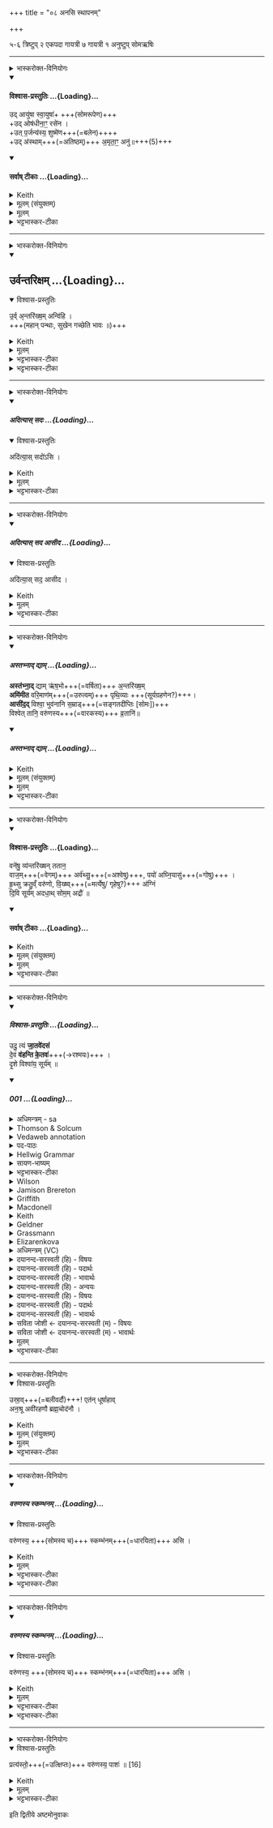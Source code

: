 +++
title = "०८ अनसि स्थापनम्"

+++
<div class="js_include" url="/vedAH_yajuH/taittirIyam/saMhitA/sarva-prastutiH/1/2_somayAgArambhaH/08_anasi_sthApanam"  newLevelForH1="1" includeTitle="true">


५-६ त्रिष्टुप्
२ एकपदा गायत्री
७ गायत्री
१ अनुष्टुप्
सोमऋषिः

________
<details><summary>भास्करोक्त-विनियोगः</summary>

सोमम् आदायोत्तिष्ठति।
</details>
<div class="js_include" newlevelforh1="4" title="विश्वास-प्रस्तुतिः" unfilled url="/vedAH_yajuH/taittirIyam/saMhitA/Rk/vishvAsa-prastutiH/1/2_somayAgArambhaH/08_anasi_sthApanam/02_ud_AyuShA.md">
<details open><summary><h4>विश्वास-प्रस्तुतिः ...{Loading}...</h4></summary>

उद् आयु॑षा स्वा॒युषा॑+ +++(सोमरूपेण)+++  
+उद् ओष॑धीना॒ꣳ॒ रसे॑न ।  
+उत् प॒र्जन्य॑स्य॒ शुष्मे॑ण+++(=बलेन)++++  
+उद् अ॑स्थाम्+++(=अतिष्ठम्)+++ अ॒मृता॒ꣳ॒ अनु॑॥+++(5)+++
</details>
</div>
<div class="js_include" newlevelforh1="4" title="सर्वाष् टीकाः" unfilled url="/vedAH_yajuH/taittirIyam/saMhitA/Rk/sarvASh_TIkAH/1/2_somayAgArambhaH/08_anasi_sthApanam/02_ud_AyuShA.md">
<details open><summary><h4>सर्वाष् टीकाः ...{Loading}...</h4></summary>
<details><summary>Keith</summary>

Up with life, with fair life,  
Up with the sap of plants,  
Up with the force of Parjanya,  
Up have I arisen along with the immortals.
</details>
<details><summary>मूलम् (संयुक्तम्)</summary>

उदायु॑षा स्वा॒युषोदोष॑धीना॒ꣳ॒ रसे॒नोत्प॒र्जन्य॑स्य॒ शुष्मे॒णोद॑स्थाम॒मृता॒ꣳ॒ अनु॑।
</details>
<details><summary>मूलम्</summary>

उदायु॑षा स्वा॒युषा  
उदोष॑धीना॒ꣳ॒ रसे॑न ।  
उत्प॒र्जन्य॑स्य॒ शुष्मे॑ण  
उद॑स्थाम॒मृता॒ꣳ॒ अनु॑।  +++(व्याख्यानानुरोधेन उच्छब्दादित्वेन पादविभागः प्रदर्शितः)+++
</details>
<details><summary>भट्टभास्कर-टीका</summary>

1सोममादायोत्तिष्ठति - उदित्यन[न्व?]वसानयानुष्टुभा ॥
उच्छब्दादयश्चत्वारोपि पादाः । अस्थामिति वक्ष्यते, तेनोदित्यस्य सम्बन्धः । आयुस्सोमः अयनीयत्वादायुषोन्नस्य वा हेतुत्वात्स एव विशेष्यते । स्वायुषा शोभनमायुर्देयमस्मिन्निति स्वायुः । 'नञ्सुभ्याम्' इत्युत्तरपदान्तोदात्तत्वम् । तादृशेन त्वया सहाहं उदस्थामुत्तिष्ठामि । छान्दसो लुङ् । 'गातिस्था' इति सिचो लुक् । तदिदमोषधीनां रसेन सारेणोदस्थाम्, पर्जन्यस्य शुष्मेण बलेनोदस्थाम्, तदुभयस्यापि तदधीनत्वात् ।   
किञ्च, अमृतानमरणान् देवान् अनु लक्षीकृत्य उद्दिश्य वा त्वया सहोदस्थाम्, अमरणान् देवान् कर्तुमिति यावत् । उत्तरपदाद्युदात्तत्वे, पूर्ववद्रुत्वानुनासिकौ सांहितिकौ । 'देवता एवान्वारभ्योत्तिष्ठति' इति ब्राह्मणम् ॥
</details>
</details>
</div>






________
<details><summary>भास्करोक्त-विनियोगः</summary>

सोमवाहनम् अनो ऽभिप्रैति।
</details>
<div class="js_include" includetitle="false" newlevelforh1="2" unfilled url="/vedAH_yajuH/taittirIyam/saMhitA/yajuH/sarva-prastutiH/1/1_darshapUrNamAsAdi/02_barhirAstaraNam/urvantarixam.md">
<details open><summary><h2>उर्वन्तरिक्षम् ...{Loading}...</h2></summary>
<details open><summary>विश्वास-प्रस्तुतिः</summary>

उ॒र्व् अ᳕न्तरि॑ख्ष॒म् अन्वि॑हि ।  
+++(महान् पन्थाः, सुखेन गच्छेति भावः ॥)+++
</details>
<details><summary>Keith</summary>

Fare along the wide atmosphere.
</details>
<details><summary>मूलम्</summary>

उ॒र्व॑न्तरि॑ख्ष॒मन्वि॑हि ।
</details>
<details><summary>भट्टभास्कर-टीका</summary>

18प्रत्यागच्छति - उर्विति गायत्र्यैकपदया ॥ उरु विस्तीर्णमन्तरिक्षं अन्विहि अनुगच्छ । महान् पन्थाः, सुखेन गच्छेति भावः ॥
</details>
</details>
</div>
<details><summary>भट्टभास्कर-टीका</summary>

2सोमवाहनमनोभिप्रैति - उर्विति गायत्र्यैकपदया ॥ विस्तीर्णमाकाशमनुगच्छ निर्बाधं गच्छेति । व्याख्याता चेयम् । 'अन्तरिक्षदेवत्यो ह्येतर्हि सोमः' इति ब्राह्मणम् ॥
</details>


________
<details><summary>भास्करोक्त-विनियोगः</summary>

नीडे कृष्णाजिनमास्तृणाति।
</details>
<div class="js_include" includetitle="false" newlevelforh1="5" unfilled url="/vedAH_yajuH/taittirIyam/saMhitA/yajuH/sarva-prastutiH/1/2_somayAgArambhaH/08_anasi_sthApanam/adityAs_sadaH.md">
<details open><summary><h5>अदित्यास् सदः ...{Loading}...</h5></summary>
<details open><summary>विश्वास-प्रस्तुतिः</summary>

अदि॑त्या॒स् सदो॑ऽसि ।
</details>
<details><summary>Keith</summary>

Thou art the seat of Aditi.
</details>
<details><summary>मूलम्</summary>

अदि॑त्या॒स्सदो॑ऽसि ।
</details>
<details><summary>भट्टभास्कर-टीका</summary>

3नीडे कृष्णाजिनमास्तृणाति - अदित्या इति ॥ अदित्याः देवमातुः सदः सदनं लोकलक्षणं त्वमसि ॥
</details>
</details>
</div>  


________
<details><summary>भास्करोक्त-विनियोगः</summary>

तस्मिन् सोमं निदधाति।
</details>
<div class="js_include" includetitle="false" newlevelforh1="5" unfilled url="/vedAH_yajuH/taittirIyam/saMhitA/yajuH/sarva-prastutiH/1/2_somayAgArambhaH/08_anasi_sthApanam/adityAs_sada_AsIda.md">
<details open><summary><h5>अदित्यास् सद आसीद ...{Loading}...</h5></summary>
<details open><summary>विश्वास-प्रस्तुतिः</summary>

अदि॑त्या॒स् सद॒ आसीद ।
</details>
<details><summary>Keith</summary>

Sit on the seat of Aditi.
</details>
<details><summary>मूलम्</summary>

अदि॑त्या॒स्सद॒ आसीद ।
</details>
<details><summary>भट्टभास्कर-टीका</summary>

4तस्मिन्सोमं निदधाति - अदित्या इति ॥ अदित्यास्सदः सदन स्थानीयमेतत् कृष्णाजिनमासीद उपविश अस्मिन् ॥
</details>
</details>
</div>  


________
<details><summary>भास्करोक्त-विनियोगः</summary>

5सोमम् उपतिष्ठते - अस्तभ्नादिति त्रिष्टुभा ॥
</details>
<div class="js_include" includetitle="false" newlevelforh1="5" unfilled url="/vedAH_yajuH/taittirIyam/saMhitA/Rk/vishvAsa-prastutiH/1/2_somayAgArambhaH/08_anasi_sthApanam/astabhnAd_dyAm.md">
<details open><summary><h5>अस्तभ्नाद् द्याम् ...{Loading}...</h5></summary>


**अस्त॑भ्ना॒द्** द्याम् ऋ॑ष॒भो+++(=वर्षिता)+++ अ॒न्तरि॑ख्ष॒म्   
**अमि॑मीत** वरि॒माण॑म्+++(=उरुत्वम्)+++ पृथि॒व्याः +++(सूर्यग्रहणेन?)+++।   
**आसी॑द॒द्** विश्वा॒ भुव॑नानि स॒म्राड्+++(=सङ्गतदीप्तिः [सोमः])+++  
विश्वेत् तानि॒ वरु॑णस्य+++(=वारकस्य)+++ व्र॒तानि॑॥

</details>
</div>
<div class="js_include" includetitle="false" newlevelforh1="5" unfilled url="/vedAH_yajuH/taittirIyam/saMhitA/Rk/sarvASh_TIkAH/1/2_somayAgArambhaH/08_anasi_sthApanam/astabhnAd_dyAm.md">
<details open><summary><h5>अस्तभ्नाद् द्याम् ...{Loading}...</h5></summary>
<details><summary>Keith</summary>

The bull hath stablished the sky, the atmosphere;  
Hath meted the breadth of the earth;  
Hath set him in all worlds as king.  
All these are Varuna's ordinances.
</details>
<details><summary>मूलम् (संयुक्तम्)</summary>

अस्त॑भ्ना॒द् द्यामृ॑ष॒भो अ॒न्तरि॑ख्ष॒ममि॑मीत वरि॒माण॑म्पृथि॒व्या आसी॑द॒द्विश्वा॒ भुव॑नानि स॒म्राड्विश्वेत्तानि॒ वरु॑णस्य व्र॒तानि
</details>
<details><summary>मूलम्</summary>

अस्त॑भ्ना॒द्द्यामृ॑ष॒भो अ॒न्तरि॑ख्ष॒म्   
अमि॑मीत वरि॒माण॑म्पृथि॒व्याः ।   
आसी॑द॒द्विश्वा॒ भुव॑नानि स॒म्राड्  
विश्वेत्तानि॒ वरु॑णस्य व्र॒तानि॑ ।
</details>
<details><summary>भट्टभास्कर-टीका</summary>

अमिमीतेति द्वितीयस्य पादस्यादिः, अत एव न निहन्यते । अस्तभ्नात् स्तब्धां दृढामकरोत् द्यां द्युलोकम् । ऋषभो वर्षिता अन्तरिक्षममिमीत मितवान् निर्मितवान् । वरिमाणं पृथिव्याः वरिमाणं उरुत्वम् । 'प्रियस्थिर' इत्यादिना वरादेशः । यद्वा - वरिमाणं वारकत्वम् । 'अन्येभ्योपि दृश्यन्ते' इति मनिन्, उञ्छादिर्द्रष्टव्यः । आसीदत् व्याप्तवान् वर्षेण । विश्वा विश्वानि च भुवनानि भूतजातानि आसीदत् इत्येव । यद्वा - अन्तरिक्षममिमीत वरिमाणं च पृथिव्या अमिमीतेत्येव । विश्वानि भुवनानि आसीदत् इत्यन्तर्भावितण्यर्थो वा आसादयति विश्वानि भुवनानीति । 'शेश्छन्दसि बहुऌअम्' इति लुक् । सम्राट् सङ्गतदीप्तिः । 'मो राजि समः क्वौ' इति मकारः । यान्येवंविधानि तानि विश्वान्येव वरुणस्य वारकस्य सोमस्य व्रतानि वीर्याणि कर्माणि, त्वमेवेन्द्रो भूत्वा तथा तथा कृतवानित्यर्थः । 'वारुण्यर्चा सादयति' इत्यादि ब्राह्मणम् ॥
</details>
</details>
</div>  


________
<details><summary>भास्करोक्त-विनियोगः</summary>

सोमं वाससा वेष्टयति।+++(4)+++
</details>
<div class="js_include" newlevelforh1="4" title="विश्वास-प्रस्तुतिः" unfilled url="/vedAH_yajuH/taittirIyam/saMhitA/Rk/vishvAsa-prastutiH/1/2_somayAgArambhaH/08_anasi_sthApanam/03_vaneShu_vyantarikhShan.md">
<details open><summary><h4>विश्वास-प्रस्तुतिः ...{Loading}...</h4></summary>

वने॑षु॒ व्य॑न्तरि॑ख्षन् ततान॒  
वाज॒म्+++(=वेगम्)+++ अर्व॑थ्सु॒+++(=अश्वेषु)+++, पयो॑ अघ्नि॒यासु॑+++(=गोषु)+++ ।  
हृ॒थ्सु क्रतु॒व्ँ वरु॑णो, वि॒ख्ष्व्+++(=मर्त्येषु/ गृहेषु?)+++ अ॑ग्निं   
दि॒वि सूर्य॑म् अदधा॒थ् सोम॒म् अद्रौ॑ ॥
</details>
</div>
<div class="js_include" newlevelforh1="4" title="सर्वाष् टीकाः" unfilled url="/vedAH_yajuH/taittirIyam/saMhitA/Rk/sarvASh_TIkAH/1/2_somayAgArambhaH/08_anasi_sthApanam/03_vaneShu_vyantarikhShan.md">
<details open><summary><h4>सर्वाष् टीकाः ...{Loading}...</h4></summary>
<details><summary>Keith</summary>

He hath stretched out the sky over the woods;  
He hath placed strength in horses, milk in kine;  
Varuna hath set skill in the heart [1], Agni in dwellings,  
The sun in the sky, the Soma on the hill.
</details>
<details><summary>मूलम् (संयुक्तम्)</summary>

वने॑षु॒ व्य॑न्तरि॑ख्षन्ततान॒ वाज॒मर्व॑थ्सु॒ पयो॑ अघ्नि॒यासु॑ हृ॒थ्सु [15]क्रतु॒व्ँवरु॑णो वि॒ख्ष्व॑ग्निन्दि॒वि सूर्य॑मदधा॒थ्सोम॒मद्रौ
</details>
<details><summary>मूलम्</summary>

वने॑षु॒ व्य॑न्तरि॑ख्षन्ततान॒  
वाज॒मर्व॑थ्सु॒ पयो॑ अघ्नि॒यासु॑ ।  
हृ॒थ्सु क्रतु॒व्ँवरु॑णो वि॒ख्ष्व॑ग्निं   
दि॒वि सूर्य॑मदधा॒थ्सोम॒मद्रौ॑ ॥
</details>
<details><summary>भट्टभास्कर-टीका</summary>

6सोमं वाससा वेष्टयति - वनेष्विति त्रिष्टुभा । वाजमिति द्वितीयस्यादिः । हृत्स्विति तृतीयस्य । दिवीति चतुर्थस्य ॥  
वनेषु वुक्षेषु वृक्षषण्डेषु वा अन्तरिक्षं भूताकाशं विततान विस्तारितवान् । वाजं वेगमर्वत्सु अश्वेषु विततान । 'अर्वणस्त्रसावनञः' इति त्रादेशः । पयः क्षीरमघ्नियासु गोषु विततान । अहन्तव्या अघ्नियाः । 'अघ्न्यादयश्च' इति निपात्यते । हृत्सु हृदयेषु क्रतुं विज्ञानं विततान । वरुणो वरुणशब्दवाच्यस्सोमः विक्षु मर्त्येषु अग्निं विततान । दिवि सूर्यमदधात् स्थापितवान् । सोमं लतारूपमात्मानं अद्रावदधात् इत्येव । त्वमेव यथैतत्सवर्मकरोः तथा वाससा आत्मानं वेष्टयामीति ॥
</details>
</details>
</div>






________
<details><summary>भास्करोक्त-विनियोगः</summary>

सौर्यर्चा कृष्णाजिनं पुरस्तात् प्रत्यानह्यत्य् ऊर्ध्व-ग्रीवम्।  
7सौर्यर्चा कृष्णाजिनं पुरस्तात्प्रत्यानह्यत्यूर्ध्वग्रीवम् - उदुत्यमिति गायत्र्या ॥
</details>
<div class="js_include" includetitle="plain" newlevelforh1="5" title="विश्वास-प्रस्तुतिः" unfilled url="/vedAH_Rk/shAkalam/saMhitA/vishvAsa-prastutiH/01/050/01_udu_tyaM.md">
<details open><summary><h5>विश्वास-प्रस्तुतिः ...{Loading}...</h5></summary>


उदु॒ त्यं **जा॒तवे॑दसं**  
दे॒वं **व॑हन्ति के॒तवः॑**+++(→रश्मयः)+++ ।  
दृ॒शे विश्वा॑य॒ सूर्य॑म् ॥

</details>
</div>
<div class="js_include" includetitle="false" newlevelforh1="5" unfilled url="/vedAH_Rk/shAkalam/saMhitA/sarvASh_TIkAH/01/050/01_udu_tyaM.md">
<details open><summary><h5>001 ...{Loading}...</h5></summary>
<details><summary>अधिमन्त्रम् - sa</summary>

- देवता - सूर्यः
- ऋषिः - प्रस्कण्वः काण्वः
- छन्दः - गायत्री
</details>
<details><summary>Thomson & Solcum</summary>

उ꣡द् उ त्यं꣡ जात꣡वेदसं  
देवं꣡ वहन्ति केत꣡वः  
दृशे꣡ वि꣡श्वाय सू꣡रियम्
</details>
<details><summary>Vedaweb annotation</summary>

_________
**Strata**  
Cretic

_________
**Pāda-label**  
genre M  
genre M  
genre M
_________
**Morph**  
jātávedasam ← jātávedas- (nominal stem)  
{case:ACC, gender:M, number:SG}

tyám ← syá- ~ tyá- (pronoun)  
{case:ACC, gender:M, number:SG}

u ← u (invariable)  
{}

út ← út (invariable)  
{}

devám ← devá- (nominal stem)  
{case:ACC, gender:M, number:SG}

ketávaḥ ← ketú- (nominal stem)  
{case:NOM, gender:M, number:PL}

vahanti ← √vah- (root)  
{number:PL, person:3, mood:IND, tense:PRS, voice:ACT}

dr̥śé ← √dr̥ś- (root)  
{case:DAT, number:SG}

sū́ryam ← sū́rya- (nominal stem)  
{case:ACC, gender:M, number:SG}

víśvāya ← víśva- (nominal stem)  
{case:DAT, gender:M, number:SG}

</details>
<details><summary>पद-पाठः</summary>

उत् । ऊं॒ इति॑ । त्यम् । जा॒तऽवे॑दसम् । दे॒वम् । व॒ह॒न्ति॒ । के॒तवः॑ ।  
दृ॒शे । विश्वा॑य । सूर्य॑म् ॥
</details>
<details><summary>Hellwig Grammar</summary>

-   *ud*
- \[adverb\]
- “up.”

_________

- *u*
- \[adverb\]
- “ukāra; besides; now; indeed; u.”

_________

- *tyaṃ* ← *tyam* ← *tya*
- \[noun\], accusative, singular, masculine
- “that.”

_________

- *jātavedasaṃ* ← *jātavedasam* ← *jātavedas*
- \[noun\], accusative, singular, masculine
- “Agni; fire.”

_________

- *devaṃ* ← *devam* ← *deva*
- \[noun\], accusative, singular, masculine
- “Deva; Hindu deity; king; deity; Indra; deva \[word\]; God; Jina;
    Viśvedevās; mercury; natural phenomenon; gambling.”

_________

- *vahanti* ← *vah*
- \[verb\], plural, Present indikative
- “transport; bring; marry; run; drive; vāhay; drive; run; pull;
    nirvāpay; blow; transport; discharge; assume; remove.”

_________

- *ketavaḥ* ← *ketu*
- \[noun\], nominative, plural, masculine
- “banner; ketu; sunbeam; enemy; sign; Premna spinosa Roxb.; comet;
    signal; signal; luminosity.”

_________

- *dṛśe* ← *dṛś*
- \[verb noun\]
- “see; observe; view; visit; look; learn; meet; read; teach; examine;
    watch; see; notice; perceive; diagnose; travel to; show; detect;
    know; know; understand; understand; follow.”

_________

- *viśvāya* ← *viśva*
- \[noun\], dative, singular, neuter
- “ginger; myrrh; universe.”

_________

- *sūryam* ← *sūrya*
- \[noun\], accusative, singular, masculine
- “sun; Surya; sūrya \[word\]; right nostril; twelve; Calotropis
    gigantea Beng.; sūryakānta; sunlight; best.”

_________

</details>
<details><summary>सायण-भाष्यम्</summary>

**केतवः** प्रज्ञापकाः सूर्याश्वाः यद्वा सूर्यरश्मयः **सूर्यं** सर्वस्य प्रेरकमादित्यम् **उदु** **वहन्ति** ऊर्ध्वं वहन्ति । उ इति पादपूरणः । उक्तं च - ‘ मिताक्षरेष्वनर्थकाः कमीमिद्विति' (निरु. १. ९)। किमर्थम् । **विश्वाय** विश्वस्मै भुवनाय **दृशे** द्रष्टुम् । यथा सर्वे जनाः सूर्यं पश्यन्ति तथोर्ध्वं वहन्तीत्यर्थः । कीदृशं सूर्यम् । **त्यं** प्रसिद्धं **जातवेदसं** जातानां प्राणिनां वेदितारं जातप्रज्ञं जातधनं वा **देवं** द्योतमानम् । अत्र निरुक्तम् - उद्वहन्ति तं जातवेदसं देवमश्वाः केतवो रश्मयो वा सर्वेषां भूतानां संदर्शनाय सूर्यम् ' ( निरु. १२. १५) इति ॥ जातवेदसम् । जातानि वेत्तीति जातवेदाः ।  ‘ गतिकारकयोरपि पूर्वपदप्रकृतिस्वरत्वं च ' इति असुन् पूर्वपदप्रकृतिस्वरत्वं च । दृशे । 'दृशे विख्ये च (पा. सू. ३. ४. ११ ) इति तुमर्थे निपातितः । सूर्यम् ।  ‘ राजसूयसूर्यं ' इत्यादिना 'षू प्रेरणे इत्यस्मात् क्यपि रुडागमसहितो निपातितः । अतः प्रत्ययस्य पित्त्वानुदात्तत्वे धातुस्वरेणाद्युदात्तत्वम् ॥
</details>
<details><summary>भट्टभास्कर-टीका</summary>

त्यं तं जातवेदसं जातानां वेदितारम् । 'गतिकारकयोरपि' इत्यसुन्प्रत्ययः । जातप्रज्ञानं वा सूर्यं देवं देवनादिगुणयुक्तं उद्वहन्ति ऊर्ध्वं वहन्ति केतवो रश्मयः दृशे द्रष्टुम् । 'दृशे विख्ये च' इति निपात्यते । विश्वाय विश्वार्थं विश्वं लोको यथा एनं पश्येत् तदनुरूपमुद्वहन्ति । स्मैभावाभावश्छान्दंसः ।

____________
**त्यं** तं इमं **देवं जातवेदसं** जातप्रज्ञं जातानां वेदितारं **केतवो** रश्मय **उद्वहन्ति** ऊर्ध्वं वहन्ति **दृशे** द्रष्टुं **विश्वाय** विश्वार्थं, विश्वो लोको यथैनं पश्येदिति ।
___________
देवं सूर्यं जातवेदसं जातानां वेदितारं देवं केतवो रश्मयः उद्वहन्ति विस्वस्य लोकस्य दृशे दर्शनार्थमिति ॥

</details>
<details><summary>Wilson</summary>

_________
**English translation:**  

“His coursers bear on high the divine all-knowing Sun, that he may be seen by all (the worlds).”
</details>
<details><summary>Jamison Brereton</summary>

Up do the beacons convey this god Jātavedas,  
the Sun, for all to see.
</details>
<details><summary>Griffith</summary>

HIS bright rays bear him up aloft, the God who knoweth all that lives,  
     Surya, that all may look on him.
</details>
<details><summary>Macdonell</summary>

Aloft his beams now bring the god Who knows all creatures that are born, That all may look upon the Sun.
</details>
<details><summary>Keith</summary>

Thee, all-knowing god,
Thy rays bear upwards,
The sun for all to see.
_________
His rays bear up the god  
Who knoweth all,  
The sun for all to see.
</details>
<details><summary>Geldner</summary>

Dort fahren den Gott Jatavedas seine Strahlen herauf, auf daß die ganze Welt den Sonnengott schaue.
</details>
<details><summary>Grassmann</summary>

Den Wesenkenner führen schon empor die Strahlen, ihn, den Gott, Dass jedermann die Sonne schau.
</details>
<details><summary>Elizarenkova</summary>

Вот лучи везут вверх  
Того бога, Джатаведаса,  
Чтобы все (существа) увидели солнце.
</details>
<details><summary>अधिमन्त्रम् (VC)</summary>

- सूर्यः
- प्रस्कण्वः काण्वः
- निचृद्गायत्री
- षड्जः
</details>
<details><summary>दयानन्द-सरस्वती (हि) - विषयः</summary>

अब पचासवें सूक्त का आरम्भ है। उसके पहिले मंत्र में कैसे लक्षण वाला सूर्य है,इस विषय का उपदेश अगले मंत्र में किया है।
</details>
<details><summary>दयानन्द-सरस्वती (हि) - पदार्थः</summary>

पदार्थान्वयभाषाः -  हे मनुष्यो ! तुम जैसे (केतवः) किरणें (विश्वाय) सबके (दृशे) दीखने (उ) और दिखलाने के योग्य व्यवहार के लिये (त्यम्) उस (जातवेदसम्) उत्पन्न किये हुए पदार्थों को प्राप्त करनेवाले (देवम्) प्रकाशमान (सूर्य्यम्) रविमंडल को (उद्वहन्ति) ऊपर वहती हैं वैसे ही गृहाश्रम का सुख देने के लिये सुशोभित स्त्रियों को विवाह विधि से प्राप्त होओ ॥१॥
</details>
<details><summary>दयानन्द-सरस्वती (हि) - भावार्थः</summary>

भावार्थभाषाः -  धार्मिक माता पिता आदि विद्वान् लोग जैसे घोड़े रथ को और किरणें सूर्य्य को प्राप्त करती हैं ऐसे ही विद्या और धर्म के प्रकाशयुक्त अपने तुल्य स्त्रियों से सब पुरुषों का विवाह करावें ॥१॥
</details>
<details><summary>दयानन्द-सरस्वती (हि) - अन्वयः</summary>

अन्वय:  तत्रादिमे मंत्रे कीदृग्लक्षणः सूर्योऽस्तीत्युपदिश्यते।
</details>
<details><summary>दयानन्द-सरस्वती (हि) - विषयः</summary>

(उत्) ऊर्ध्वार्थे (उ) वितर्के (त्यम्) अमुम् (जातवेदसम्) यो जातान् पदार्थान् विंदति तम् (देवम्) देदीप्यमानम् (वहन्ति) प्राप्नुवन्ति (केतवः) किरणाः (दृशे) द्रष्टुं दर्शयितुं वा। इदं #केन्प्रत्ययान्तं निपातनम् (विश्वाय) सर्वेषां दशनव्यवहाराय (सूर्य्यम्) सवितृलोकम्। यास्कमुनिरिमं मंत्रमेवं व्याख्यातवान्। उद्वहन्ति तं जातवेदसं देवमश्वाः केतवो रश्मयो वा सर्वेषां भूतानां संदर्शनाय सूर्य्यम्। निरु० १२।१५। ॥१॥ #[‘दृशे विख्येच’ अ० ३।४।११। इत्यनने सूत्रेण। सं०।]
</details>
<details><summary>दयानन्द-सरस्वती (हि) - पदार्थः</summary>

पदार्थान्वयभाषाः -  हे मनुष्या ! यूयं यथा केतवो रश्मयो विश्वाय दृश उदुत्यं जातवेदसं देवं सूर्य्यमुद्वहन्ति तथा गृहाश्रमसुखदर्शनाय सुशोभनाः स्त्रिय उद्वहत ॥१॥
</details>
<details><summary>दयानन्द-सरस्वती (हि) - भावार्थः</summary>

भावार्थभाषाः -  धार्मिका जना यथाश्वा रथं किरणाश्च सूर्यं वहंत्येवं विद्याधर्मप्रकाशयुक्ताः स्वसदृशाः स्त्रियः सर्वान्पुरुषानुद्वाहयेयुः ॥१॥
</details>
<details><summary>सविता जोशी ← दयानन्द-सरस्वती (म) - विषयः</summary>

या सूक्तात परमेश्वर व अग्नीच्या कार्यकारण दृष्टान्ताद्वारे राजाचे गुणवर्णन केल्याने या सूक्तार्थाची पूर्वसूक्तार्थाबरोबर संगती जाणली पाहिजे.
</details>
<details><summary>सविता जोशी ← दयानन्द-सरस्वती (म) - भावार्थः</summary>

भावार्थभाषाः -  धार्मिक माता पिता इत्यादी विद्वान लोकांनी जसे घोडे रथाला व किरणे सूर्याला वहन करतात तसेच विद्या व धर्माने प्रकाशित असलेल्या त्यांच्या सारख्याच स्त्रियांशी पुरुषांचा विवाह करवावा. ॥ १ ॥
</details>
</details>
</div>
<details><summary>मूलम्</summary>

उदु॒त्यञ्जा॒तवे॑दसन्दे॒वव्ँव॑हन्ति के॒तवः॑ ।    
दृ॒शे विश्वा॑य॒ सूर्य᳚म् ॥
</details>
<details><summary>भट्टभास्कर-टीका</summary>

क्रियमाणेन का सङ्गतिः? उच्यते - एतस्य कर्मणस्सामर्थ्यादेतदेवं भवतीति ॥
</details>



________
<details><summary>भास्करोक्त-विनियोगः</summary>

सोम-वाहनाव् आनीयमानौ प्रतिमन्त्रयते।
</details>
<details open><summary>विश्वास-प्रस्तुतिः</summary>

उस्रा॒व्+++(=बलीवर्दौ)+++! एत॑न् धूर्षाहाव्  
अन॒श्रू अवी॑रहणौ ब्रह्म॒चोद॑नौ   ।
</details>
<details><summary>Keith</summary>

Come hither, ye oxen, strong to bear the yoke,
Tearless, slaying not man, furthering the prayer.
</details>
<details><summary>मूलम् (संयुक्तम्)</summary>

उस्रा॒वेत॑न्धूर्षाहावन॒श्रू अवी॑रहणौ ब्रह्म॒चोद॑नौ॒ वरु॑णस्य॒ स्कम्भ॑नमसि॒ वरु॑णस्य स्कम्भ॒सर्ज॑नमसि॒ प्रत्य॑स्तो॒ वरु॑णस्य॒ पाशः॑ ॥ [16]
</details>
<details><summary>मूलम्</summary>

उस्रा॒वेत॑न्धूर्षाहावन॒श्रू .... +++(विराड्-गायत्री)+++     
अवी॑रहणौ ब्रह्म॒चोद॑नौ   । +++(यजुः)+++
</details>
<details><summary>भट्टभास्कर-टीका</summary>

8सोमवाहनावानीयमानौ प्रतिमन्त्रयते - उस्राविति विराजैकपदया यजुरन्तया ॥ हे उस्रौ बलीवर्दौ एतमागच्छतं धूर्षाहौ धूर्वाहौ धुरस्सोढारौ धुरं वोढुं समर्थौ । 'छन्दसि सहः' इति ण्विः, पूर्ववत् षत्वम् । अनश्रू अश्रुवर्जितौ अखिन्नौ सन्तावागच्छतम् । 'नञ्सुभ्यां' इत्युत्तरपदान्तोदात्तत्वम् । यद्वा - अनसि शकटे वोढृत्वेन श्रुतौ विख्यातौ । क्विपि तुगभावश्छान्दसः । अनो वोढृत्वेन श्रितौ वा । श्रयतेः क्विपि वर्णव्यत्ययः । तुगभावश्छान्दसः ।   
अवीरहणौ अहिंसकौ दान्तौ सन्तौ । यजुरादित्वान्न निहन्यते । ब्रह्मचोदनौ ब्रह्म अन्नं, तत्साधनत्वादिह सोम उच्यते; तस्य चोदनौ प्रस्थापयितारौ सन्तौ । कर्तरि करणे वा ल्युटि कृदुत्तरपदप्रकृतिस्वरत्वम् ॥
</details>



________
<details><summary>भास्करोक्त-विनियोगः</summary>

दक्षिणं युनक्ति।
</details>
<div class="js_include" includetitle="false" newlevelforh1="5" unfilled url="/vedAH_yajuH/taittirIyam/saMhitA/yajuH/sarva-prastutiH/1/2_somayAgArambhaH/08_anasi_sthApanam/varuNasya_skambhanam.md">
<details open><summary><h5>वरुणस्य स्कम्भनम् ...{Loading}...</h5></summary>
<details open><summary>विश्वास-प्रस्तुतिः</summary>

वरु॑णस्य॒ +++(सोमस्य च)+++ स्कम्भ॑नम्+++(=धारयिता)+++ असि ।
</details>
<details><summary>Keith</summary>

Thou art the pillar of Varuna.
</details>
<details><summary>मूलम्</summary>

वरु॑णस्य॒ स्कम्भ॑नमसि ।
</details>
<details><summary>भट्टभास्कर-टीका</summary>

वरुणस्य स्कम्भनं स्तम्भनमुत्पादयिता त्वमसि यागद्वारेण । यद्वा - वरुणस्य वरणीयस्य वारयितुर्वा सोमस्य स्कम्भनं धारायिता असि ॥
</details>
</details>
</div>
<details><summary>भट्टभास्कर-टीका</summary>

9दक्षिणं युनक्ति - वरुणस्येति ॥
</details>


________
<details><summary>भास्करोक्त-विनियोगः</summary>

शम्याम् अवगूहति ।
</details>
<div class="js_include" includetitle="false" newlevelforh1="5" unfilled url="/vedAH_yajuH/taittirIyam/saMhitA/yajuH/sarva-prastutiH/1/2_somayAgArambhaH/08_anasi_sthApanam/varuNasya_skambhanam.md">
<details open><summary><h5>वरुणस्य स्कम्भनम् ...{Loading}...</h5></summary>
<details open><summary>विश्वास-प्रस्तुतिः</summary>

वरु॑णस्य॒ +++(सोमस्य च)+++ स्कम्भ॑नम्+++(=धारयिता)+++ असि ।
</details>
<details><summary>Keith</summary>

Thou art the pillar of Varuna.
</details>
<details><summary>मूलम्</summary>

वरु॑णस्य॒ स्कम्भ॑नमसि ।
</details>
<details><summary>भट्टभास्कर-टीका</summary>

वरुणस्य स्कम्भनं स्तम्भनमुत्पादयिता त्वमसि यागद्वारेण । यद्वा - वरुणस्य वरणीयस्य वारयितुर्वा सोमस्य स्कम्भनं धारायिता असि ॥
</details>
</details>
</div>
<details><summary>भट्टभास्कर-टीका</summary>

10शम्यामवगूहति - वरुणस्येति ॥ 
</details>


________
<details><summary>भास्करोक्त-विनियोगः</summary>

योक्त्रेण बध्नाति।
</details>
<details open><summary>विश्वास-प्रस्तुतिः</summary>

प्रत्य॑स्तो॒+++(=उत्क्षिप्तः)+++ वरु॑णस्य॒ पाशः॑ ॥ [16]  
</details>
<details><summary>Keith</summary>

Varuna's noose is tied.

</details>
<details><summary>मूलम्</summary>

प्रत्य॑स्तो॒ वरु॑णस्य॒ पाशः॑ ॥ [16]
</details>
<details><summary>भट्टभास्कर-टीका</summary>

11योक्त्रेण बध्नाति - प्रत्यस्त इति ॥ प्रत्यस्तः उत्क्षिप्तः वरुणस्य पाशस्त्वमसि । यद्वा - त्वया बन्धने कृते वरुणस्य पाशः प्रत्यस्तः ॥

</details>

इति द्वितीये अष्टमोनुवाकः

</div>